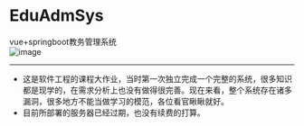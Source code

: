 # EduAdmSys
vue+springboot教务管理系统
<br>
![image](https://github.com/Teears/notes/tree/master/images/eduadminsys1.jpg)
***

* 这是软件工程的课程大作业，当时第一次独立完成一个完整的系统，很多知识都是现学的，在需求分析上也没有做得很完善。现在来看，整个系统存在诸多漏洞，很多地方不能当做学习的模范，各位看官瞅瞅就好。
* 目前所部署的服务器已经过期，也没有续费的打算。
